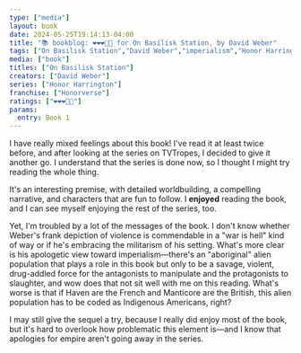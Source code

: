 ```yaml
---
type: ["media"]
layout: book
date: 2024-05-25T19:14:13-04:00
title: "📚 bookblog: ❤️❤️❤️🖤🖤 for On Basilisk Station, by David Weber"
tags: ["On Basilisk Station","David Weber","imperialism","Honor Harrington"]
media: ["book"]
titles: ["On Basilisk Station"]
creators: ["David Weber"]
series: ["Honor Harrington"]
franchise: ["Honorverse"]
ratings: ["❤️❤️❤️🖤🖤"]
params:
  entry: Book 1
---
```


I have really mixed feelings about this book! I've read it at least twice before, and after looking at the series on TVTropes, I decided to give it another go. I understand that the series is done now, so I thought I might try reading the whole thing.

It's an interesting premise, with detailed worldbuilding, a compelling narrative, and characters that are fun to follow. I **enjoyed** reading the book, and I can see myself enjoying the rest of the series, too.

Yet, I'm troubled by a lot of the messages of the book. I don't know whether Weber's frank depiction of violence is commendable in a "war is hell" kind of way or if he's embracing the militarism of his setting. What's more clear is his apologetic view toward imperialism—there's an "aboriginal" alien population that plays a role in this book but only to be a savage, violent, drug-addled force for the antagonists to manipulate and the protagonists to slaughter, and wow does that not sit well with me on this reading. What's worse is that if Haven are the French and Manticore are the British, this alien population has to be coded as Indigenous Americans, right?

I may still give the sequel a try, because I really did enjoy most of the book, but it's hard to overlook how problematic this element is—and I know that apologies for empire aren't going away in the series.
